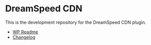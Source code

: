 DreamSpeed CDN
==========

This is the development repository for the DreamSpeed CDN plugin.

* [WP Readme](readme.txt)
* [Changelog](changelog.txt)